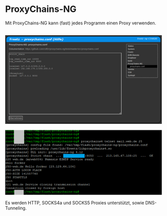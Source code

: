 # ProxyChains-NG
Mit ProxyChains-NG kann (fast) jedes Programm einen Proxy verwenden.<br>

<br>
<a href='../screenshots/000-PKG_proxychains-ng.png'><img src='../screenshots/000-PKG_proxychains-ng_md.png'></a>
&emsp;
<a href='../screenshots/000-PKG_proxychains-ng_terminal.png'><img src='../screenshots/000-PKG_proxychains-ng_terminal_md.png'></a>
<br>

Es werden HTTP, SOCKS4a und SOCKS5 Proxies unterstützt, sowie DNS-Tunneling.

